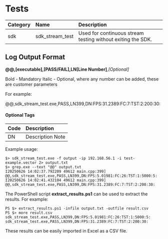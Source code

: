 # Tests

| Category | Name | Description |
|:---------|:-----|:------------|
|sdk | sdk_stream_test | Used for continuous stream testing without exiting the SDK. |

## Log Output Format

**@@,[executable],[PASS/FAIL],LN[Line Number]***,[Optional]*

Bold - Mandatory
Italic - Optional, where any number can be added, these are customer parameters

For example:

@@,sdk_stream_test.exe,PASS,LN399,DN:FPS:31.2389:FC:7:TST:2:200:30:

#### Optional Tags
| Code | Description |
|:-----|:------------|
|DN | Description Note |

Example usage:
```
$> sdk_stream_test.exe -f output -ip 192.168.56.1 -i test-example.vector 2> output.txt
$> grep.exe --text "@@" output.txt
I20250626 14:02:37.792209 49612 main.cpp:399] @@,sdk_stream_test.exe,PASS,LN399,DN:FPS:5.01981:FC:26:TST:1:5000:5:
I20250626 14:02:41.432104 49612 main.cpp:399] @@,sdk_stream_test.exe,PASS,LN399,DN:FPS:31.2389:FC:7:TST:2:200:30:
```

The PowerShell script **extract_results.ps1** can be used to extract the results. For example:

```
PS $> extract_results.ps1 -infile output.txt -outfile result.csv
PS $> more result.csv
sdk_stream_test.exe,PASS,LN399,DN:FPS:5.01981:FC:26:TST:1:5000:5:
sdk_stream_test.exe,PASS,LN399,DN:FPS:31.2389:FC:7:TST:2:200:30:
```
These results can be easily imported in Excel as a CSV file.
